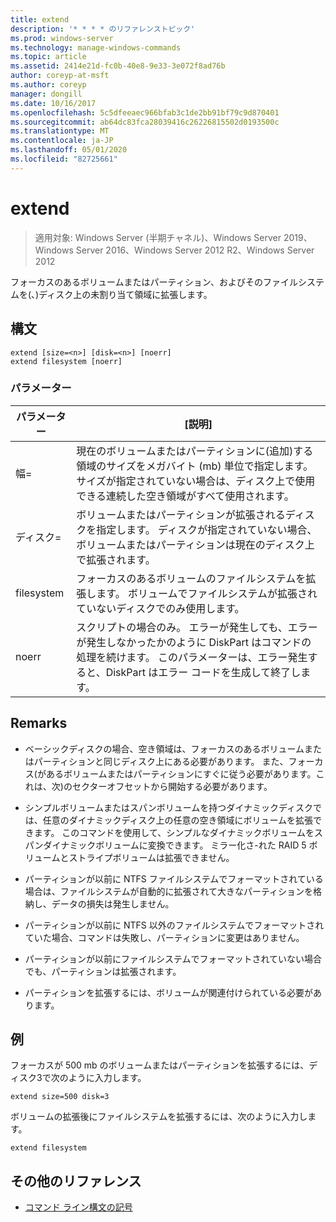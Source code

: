 ```yaml
---
title: extend
description: '* * * * のリファレンストピック'
ms.prod: windows-server
ms.technology: manage-windows-commands
ms.topic: article
ms.assetid: 2414e21d-fc0b-40e8-9e33-3e072f8ad76b
author: coreyp-at-msft
ms.author: coreyp
manager: dongill
ms.date: 10/16/2017
ms.openlocfilehash: 5c5dfeeaec966bfab3c1de2bb91bf79c9d870401
ms.sourcegitcommit: ab64dc83fca28039416c26226815502d0193500c
ms.translationtype: MT
ms.contentlocale: ja-JP
ms.lasthandoff: 05/01/2020
ms.locfileid: "82725661"
---
```

# <a name="extend"></a>extend

> 適用対象: Windows Server (半期チャネル)、Windows Server 2019、Windows Server 2016、Windows Server 2012 R2、Windows Server 2012

フォーカスのあるボリュームまたはパーティション、およびそのファイルシステムを\(、\)ディスク上の未割り当て領域に拡張します。  
  
  
  
## <a name="syntax"></a>構文  
  
```  
extend [size=<n>] [disk=<n>] [noerr]  
extend filesystem [noerr]  
```  
  
### <a name="parameters"></a>パラメーター  
  
| パラメーター  |                                                                                             [説明]                                                                                              |
|------------|------------------------------------------------------------------------------------------------------------------------------------------------------------------------------------------------------|
| 幅\=<n>  |      現在のボリュームまたはパーティションに\(追加\)する領域のサイズをメガバイト (mb) 単位で指定します。 サイズが指定されていない場合は、ディスク上で使用できる連続した空き領域がすべて使用されます。       |
| ディスク\=<n>  |                          ボリュームまたはパーティションが拡張されるディスクを指定します。 ディスクが指定されていない場合、ボリュームまたはパーティションは現在のディスク上で拡張されます。                          |
| filesystem |                                   フォーカスのあるボリュームのファイルシステムを拡張します。 ボリュームでファイルシステムが拡張されていないディスクでのみ使用します。                                    |
|   noerr    | スクリプトの場合のみ。 エラーが発生しても、エラーが発生しなかったかのように DiskPart はコマンドの処理を続けます。 このパラメーターは、エラー発生すると、DiskPart はエラー コードを生成して終了します。 |
  
## <a name="remarks"></a>Remarks  
  
-   ベーシックディスクの場合、空き領域は、フォーカスのあるボリュームまたはパーティションと同じディスク上にある必要があります。 また、フォーカス\(があるボリュームまたはパーティションにすぐに従う必要があります。これは、次\)のセクターオフセットから開始する必要があります。  
  
-   シンプルボリュームまたはスパンボリュームを持つダイナミックディスクでは、任意のダイナミックディスク上の任意の空き領域にボリュームを拡張できます。 このコマンドを使用して、シンプルなダイナミックボリュームをスパンダイナミックボリュームに変換できます。 ミラー化さ\-れた RAID 5 ボリュームとストライプボリュームは拡張できません。  
  
-   パーティションが以前に NTFS ファイルシステムでフォーマットされている場合は、ファイルシステムが自動的に拡張されて大きなパーティションを格納し、データの損失は発生しません。  
  
-   パーティションが以前に NTFS 以外のファイルシステムでフォーマットされていた場合、コマンドは失敗し、パーティションに変更はありません。  
  
-   パーティションが以前にファイルシステムでフォーマットされていない場合でも、パーティションは拡張されます。  
  
-   パーティションを拡張するには、ボリュームが関連付けられている必要があります。  
  
## <a name="examples"></a>例  
フォーカスが 500 mb のボリュームまたはパーティションを拡張するには、ディスク3で次のように入力します。  
  
```  
extend size=500 disk=3  
```  
  
ボリュームの拡張後にファイルシステムを拡張するには、次のように入力します。  
  
```  
extend filesystem  
```  
  
## <a name="additional-references"></a>その他のリファレンス  
- [コマンド ライン構文の記号](command-line-syntax-key.md)  
  

  

